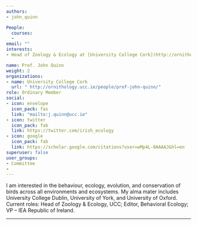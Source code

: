 ```yaml
---
authors:
- john_quinn

People:
  courses:
  -
email: ""
interests:
- Head of Zoology & Ecology at [University College Cork](http://ornithology.ucc.ie/people/prof-john-quinn/)

name: Prof. John Quinn
weight: 2
organizations:
- name: University College Cork
  url: " http://ornithology.ucc.ie/people/prof-john-quinn/"
role: Ordinary Member
social:
- icon: envelope
  icon_pack: fas
  link: "mailto:j.quinn@ucc.ie"
- icon: twitter
  icon_pack: fab
  link: https://twitter.com/irish_ecology
- icon: google
  icon_pack: fab
  link: https://scholar.google.com/citations?user=wMp4L-0AAAAJ&hl=en
superuser: false
user_groups:
- Committee
-
---
```

 I am interested in the behaviour, ecology, evolution, and conservation of birds across all environments and ecosystems. My alma mater includes University College Dublin, University of York, and University of Oxford. Current roles: Head of Zoology & Ecology, UCC; Editor, Behavioral Ecology; VP – IEA Republic of Ireland.



---
